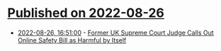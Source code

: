 # [Published on 2022-08-26](index.md)

* [2022-08-26, 16:51:00](https://soylentnews.org/article.pl?sid=22/08/25/144220&from=rss) - [Former UK Supreme Court Judge Calls Out Online Safety Bill as Harmful by Itself](https://soylentnews.org/article.pl?sid=22/08/25/144220&from=rss)

